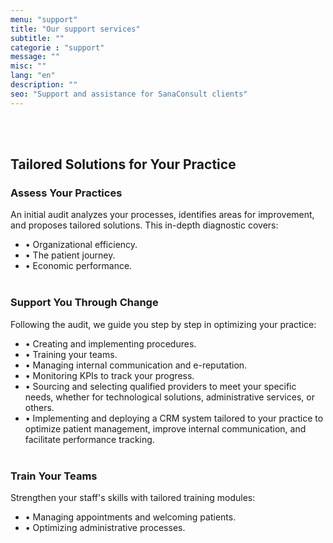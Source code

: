 ```yaml
---
menu: "support"
title: "Our support services"
subtitle: ""
categorie : "support"
message: ""
misc: ""
lang: "en"
description: ""
seo: "Support and assistance for SanaConsult clients"
---
```

\
&nbsp;
## Tailored Solutions for Your Practice
### Assess Your Practices
An initial audit analyzes your processes, identifies areas for improvement, and proposes tailored solutions. This in-depth diagnostic covers:
- •	Organizational efficiency.
- •	The patient journey.
- •	Economic performance.
\
&nbsp;
### Support You Through Change
Following the audit, we guide you step by step in optimizing your practice:
- •	Creating and implementing procedures.
- •	Training your teams.
- •	Managing internal communication and e-reputation.
- •	Monitoring KPIs to track your progress.
- •	Sourcing and selecting qualified providers to meet your specific needs, whether for technological solutions, administrative services, or others.
- •	Implementing and deploying a CRM system tailored to your practice to optimize patient management, improve internal communication, and facilitate performance tracking.
\
&nbsp;
### Train Your Teams
Strengthen your staff's skills with tailored training modules:
- •	Managing appointments and welcoming patients.
- •	Optimizing administrative processes.

